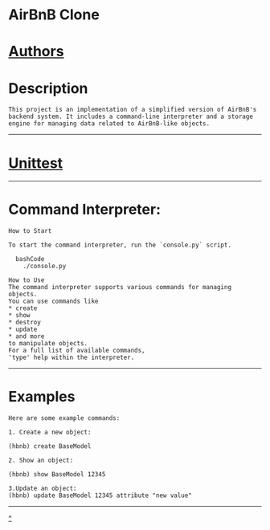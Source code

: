 # AirBnB Clone
# [Authors](https://github.com/TheeKingZa/AirBnB_clone/blob/master/AUTHORS) 

# Description

    This project is an implementation of a simplified version of AirBnB's backend system. It includes a command-line interpreter and a storage engine for managing data related to AirBnB-like objects.
---
# [Unittest](https://github.com/TheeKingZa/AirBnB_clone/blob/master/tests/README.md)
---
# Command Interpreter:
    How to Start
    
    To start the command interpreter, run the `console.py` script.

      bashCode
        ./console.py

    How to Use
    The command interpreter supports various commands for managing objects.
    You can use commands like 
    * create
    * show
    * destroy
    * update
    * and more
    to manipulate objects.
    For a full list of available commands,
    'type' help within the interpreter.
---
# Examples
    Here are some example commands:

    1. Create a new object:

    (hbnb) create BaseModel

    2. Show an object:
    
    (hbnb) show BaseModel 12345

    3.Update an object:
    (hbnb) update BaseModel 12345 attribute "new value"
---


[^](#airbnb-clone)
